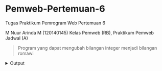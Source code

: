 # Pemweb-Pertemuan-6
Tugas Praktikum Pemrogram Web Pertemuan 6

M Nuur Arinda M (120140145)
Kelas Pemweb (RB), Praktikum Pemweb Jadwal (A)

> Program yang dapat mengubah bilangan integer menjadi bilangan romawi

<details>
<summary>Output</summary>

Hasil dari bilangan integer yang telah diubah menjadi bilangan romawi

![Output](src/output.png)
</details>
